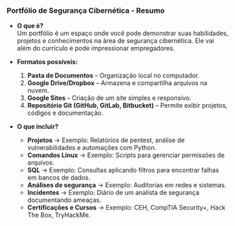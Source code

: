 ### **Portfólio de Segurança Cibernética - Resumo**

- **O que é?**  
    Um portfólio é um espaço onde você pode demonstrar suas habilidades, projetos e conhecimentos na área de segurança cibernética. Ele vai além do currículo e pode impressionar empregadores.
    
- **Formatos possíveis:**
    
    1. **Pasta de Documentos** – Organização local no computador.
    2. **Google Drive/Dropbox** – Armazena e compartilha arquivos na nuvem.
    3. **Google Sites** – Criação de um site simples e responsivo.
    4. **Repositório Git (GitHub, GitLab, Bitbucket)** – Permite exibir projetos, códigos e documentação.
- **O que incluir?**
    
    - **Projetos** → Exemplo: Relatórios de pentest, análise de vulnerabilidades e automações com Python.
    - **Comandos Linux** → Exemplo: Scripts para gerenciar permissões de arquivos.
    - **SQL** → Exemplo: Consultas aplicando filtros para encontrar falhas em bancos de dados.
    - **Análises de segurança** → Exemplo: Auditorias em redes e sistemas.
    - **Incidentes** → Exemplo: Diário de um analista de segurança documentando ameaças.
    - **Certificações e Cursos** → Exemplo: CEH, CompTIA Security+, Hack The Box, TryHackMe.